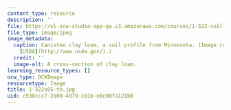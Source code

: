 ```yaml
---
content_type: resource
description: ''
file: https://ol-ocw-studio-app-qa.s3.amazonaws.com/courses/1-322-soil-behavior-spring-2005/c930ccc72a004d79cd1be8c00fa121b0_1-322s05-th.jpg
file_type: image/jpeg
image_metadata:
  caption: Canisteo clay loam, a soil profile from Minnesota. (Image courtesy of the
    [USDA](http://www.usda.gov/).)
  credit: ''
  image-alt: A cross-section of clay loam.
learning_resource_types: []
ocw_type: OCWImage
resourcetype: Image
title: 1-322s05-th.jpg
uid: c930ccc7-2a00-4d79-cd1b-e8c00fa121b0
---
```

